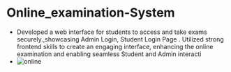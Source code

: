# Online_examination-System
- Developed a web interface for students to access and take exams securely.,showcasing Admin Login, Student Login Page . Utilized strong frontend skills to create an engaging interface, enhancing the online examination and enabling seamless Student and Admin interacti
- ![online](https://github.com/HiteshDamal/Online_examination-System/assets/88076630/0a9e50aa-d78d-42ad-a3d6-4d5a2887ce3a)

